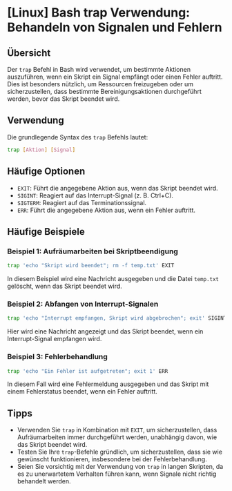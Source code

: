 # [Linux] Bash trap Verwendung: Behandeln von Signalen und Fehlern

## Übersicht
Der `trap` Befehl in Bash wird verwendet, um bestimmte Aktionen auszuführen, wenn ein Skript ein Signal empfängt oder einen Fehler auftritt. Dies ist besonders nützlich, um Ressourcen freizugeben oder um sicherzustellen, dass bestimmte Bereinigungsaktionen durchgeführt werden, bevor das Skript beendet wird.

## Verwendung
Die grundlegende Syntax des `trap` Befehls lautet:

```bash
trap [Aktion] [Signal]
```

## Häufige Optionen
- `EXIT`: Führt die angegebene Aktion aus, wenn das Skript beendet wird.
- `SIGINT`: Reagiert auf das Interrupt-Signal (z. B. Ctrl+C).
- `SIGTERM`: Reagiert auf das Terminationssignal.
- `ERR`: Führt die angegebene Aktion aus, wenn ein Fehler auftritt.

## Häufige Beispiele

### Beispiel 1: Aufräumarbeiten bei Skriptbeendigung
```bash
trap 'echo "Skript wird beendet"; rm -f temp.txt' EXIT
```
In diesem Beispiel wird eine Nachricht ausgegeben und die Datei `temp.txt` gelöscht, wenn das Skript beendet wird.

### Beispiel 2: Abfangen von Interrupt-Signalen
```bash
trap 'echo "Interrupt empfangen, Skript wird abgebrochen"; exit' SIGINT
```
Hier wird eine Nachricht angezeigt und das Skript beendet, wenn ein Interrupt-Signal empfangen wird.

### Beispiel 3: Fehlerbehandlung
```bash
trap 'echo "Ein Fehler ist aufgetreten"; exit 1' ERR
```
In diesem Fall wird eine Fehlermeldung ausgegeben und das Skript mit einem Fehlerstatus beendet, wenn ein Fehler auftritt.

## Tipps
- Verwenden Sie `trap` in Kombination mit `EXIT`, um sicherzustellen, dass Aufräumarbeiten immer durchgeführt werden, unabhängig davon, wie das Skript beendet wird.
- Testen Sie Ihre `trap`-Befehle gründlich, um sicherzustellen, dass sie wie gewünscht funktionieren, insbesondere bei der Fehlerbehandlung.
- Seien Sie vorsichtig mit der Verwendung von `trap` in langen Skripten, da es zu unerwartetem Verhalten führen kann, wenn Signale nicht richtig behandelt werden.